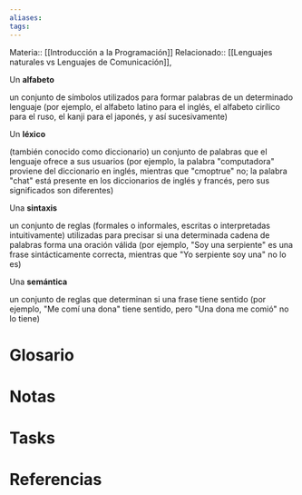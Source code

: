 ```yaml
---
aliases: 
tags:
---
```

Materia:: [[Introducción a la Programación]]
Relacionado:: [[Lenguajes naturales vs Lenguajes de Comunicación]], 

Un **alfabeto**

un conjunto de símbolos utilizados para formar palabras de un determinado lenguaje (por ejemplo, el alfabeto latino para el inglés, el alfabeto cirílico para el ruso, el kanji para el japonés, y así sucesivamente)

Un **léxico**

(también conocido como diccionario) un conjunto de palabras que el lenguaje ofrece a sus usuarios (por ejemplo, la palabra "computadora" proviene del diccionario en inglés, mientras que "cmoptrue" no; la palabra "chat" está presente en los diccionarios de inglés y francés, pero sus significados son diferentes)

Una **sintaxis**

un conjunto de reglas (formales o informales, escritas o interpretadas intuitivamente) utilizadas para precisar si una determinada cadena de palabras forma una oración válida (por ejemplo, "Soy una serpiente" es una frase sintácticamente correcta, mientras que "Yo serpiente soy una" no lo es)

Una **semántica**

un conjunto de reglas que determinan si una frase tiene sentido (por ejemplo, "Me comí una dona" tiene sentido, pero "Una dona me comió" no lo tiene)
# Glosario

# Notas 

# Tasks

# Referencias 
